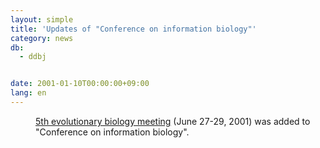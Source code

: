 ```yaml
---
layout: simple
title: 'Updates of "Conference on information biology"'
category: news
db:
  - ddbj


date: 2001-01-10T00:00:00+09:00
lang: en
---
```


<dd><a href="http://olan.marseille.inserm.fr/evolution/evolution.html">5th evolutionary biology meeting</a> (June 27-29, 2001) was added to "Conference on information biology".</dd>
